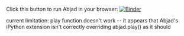 Click this button to run Abjad in your browser:
[![Binder](https://mybinder.org/badge.svg)](https://mybinder.org/v2/gh/nCoda/binder-test/master)

current limitation: play function doesn't work -- it appears that Abjad's iPython extension isn't correctly overriding abjad.play() as it should
